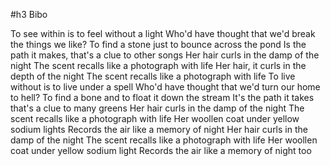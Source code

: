 #h3 Bibo

To see within is to feel without a light
Who'd have thought that we'd break the things we like?
To find a stone just to bounce across the pond
Is the path it makes, that's a clue to other songs
Her hair curls in the damp of the night
The scent recalls like a photograph with life
Her hair, it curls in the depth of the night
The scent recalls like a photograph with life
To live without is to live under a spell
Who'd have thought that we'd turn our home to hell?
To find a bone and to float it down the stream
It's the path it takes that's a clue to many greens
Her hair curls in the damp of the night
The scent recalls like a photograph with life
Her woollen coat under yellow sodium lights
Records the air like a memory of night
Her hair curls in the damp of the night
The scent recalls like a photograph with life
Her woollen coat under yellow sodium light
Records the air like a memory of night
too
